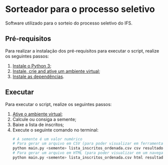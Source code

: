# Sorteador para o processo seletivo

Software utilizado para o sorteio do processo seletivo do IFS.

## Pré-requisitos

Para realizar a instalação dos pré-requisitos para executar o script, realize os seguintes passos:

1. [Instale o Python 3](https://www.python.org/downloads/);
2. [Instale, crie and ative um ambiente virtual](https://packaging.python.org/guides/installing-using-pip-and-virtualenv/);
3. [Instale as dependências](https://packaging.python.org/guides/installing-using-pip-and-virtualenv/#using-requirements-files).

## Executar

Para executar o script, realize os seguintes passos:

1. [Ative o ambiente virtual](https://packaging.python.org/guides/installing-using-pip-and-virtualenv/);
2. Calcule ou consiga a semente;
3. Baixe a lista de inscritos;
4. Execute o seguinte comando no terminal:
    ```bash
    # A semente é um valor numérico
    # Para gerar um arquivo em CSV (para poder visualizar em ferramentas de planilha como o LibreOffice ou Excel) o terceiro argumento do script deve ser "csv"
    python main.py <semente> lista_inscritos_ordenada.csv csv resultado.csv
    # Para gerar um arquivo em HTML (para poder visualizar em um navegador como o Firefox, Chrome, Edge, entre outros) o terceiro argumento do script deve ser "html"
    python main.py <semente> lista_inscritos_ordenada.csv html resultado.html
    ```
